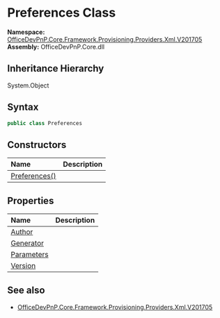 # Preferences Class
  

**Namespace:** [OfficeDevPnP.Core.Framework.Provisioning.Providers.Xml.V201705](OfficeDevPnP.Core.Framework.Provisioning.Providers.Xml.V201705.md)  
**Assembly:** OfficeDevPnP.Core.dll  
## Inheritance Hierarchy
System.Object  
## Syntax
```C#
public class Preferences
```
## Constructors
|**Name**|**Description**|
|:-----|:-----|
| [Preferences()](OfficeDevPnP.Core.Framework.Provisioning.Providers.Xml.V201705.Preferences.ctor1.md) |  
## Properties
|**Name**|**Description**|
|:-----|:-----|
| [Author](OfficeDevPnP.Core.Framework.Provisioning.Providers.Xml.V201705.Preferences.Author.md) | 
| [Generator](OfficeDevPnP.Core.Framework.Provisioning.Providers.Xml.V201705.Preferences.Generator.md) | 
| [Parameters](OfficeDevPnP.Core.Framework.Provisioning.Providers.Xml.V201705.Preferences.Parameters.md) | 
| [Version](OfficeDevPnP.Core.Framework.Provisioning.Providers.Xml.V201705.Preferences.Version.md) | 
## See also
- [OfficeDevPnP.Core.Framework.Provisioning.Providers.Xml.V201705](OfficeDevPnP.Core.Framework.Provisioning.Providers.Xml.V201705.md)
